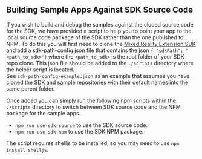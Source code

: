 ## Building Sample Apps Against SDK Source Code

If you wish to build and debug the samples against the cloced source code for the SDK, we have provided a script to help
you to point your app to the local source code package of the SDK rather than the one published to NPM.  To do this you
will first need to clone the [Mixed Reality Extension SDK](https://github.com/Microsoft/mixed-reality-extension-sdk)
and add a sdk-path-config.json file that contains the json `{ "sdkPath": "<path_to_sdk>"}` where the `<path_to_sdk>` is
the root folder of your SDK repo clone. This json file should be added to the `./scripts` directory where the
helper script is located.  
See `sdk-path-config-example.json` as an example that assumes you have cloned the SDK and sample repositories with their default names into the same parent folder.

Once added you can simply run the following npm scripts within the `./scripts` directory to
switch between SDK source code and the NPM package for the sample apps.

- `npm run use-sdk-source` to use the SDK source code.
- `npm run use-sdk-npm` to use the SDK NPM package.

The script requires shelljs to be installed, so you may need to use `npm install shelljs`.